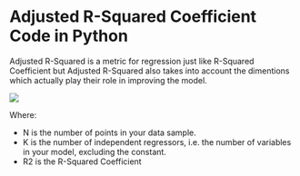 # Adjusted R-Squared Coefficient Code in Python #

Adjusted R-Squared is a metric for regression just like R-Squared Coefficient but Adjusted R-Squared also takes into account the dimentions which actually play their role in improving the model.
<br />

<img src='https://www.statisticshowto.datasciencecentral.com/wp-content/uploads/2013/09/r-squared-adjusted.jpg'><br />

Where:

<ul>
  <li>N is the number of points in your data sample.</li>
  <li>K is the number of independent regressors, i.e. the number of variables in your model, excluding the constant.</li>
  <li>R2 is the R-Squared Coefficient</li>
</ul>

